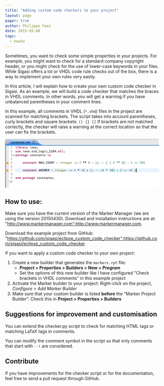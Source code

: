 ```yaml
---
title: "Adding custom code checkers to your project"
layout: page 
pager: true
author: Philippe Faes
date: 2015-05-08
tags: 
  - howto
---
```


Sometimes, you want to check some simple properties in your projects. For example, you might want to check for a standard company copyright header, or you might check for the use of lower-case keywords in your files. While Sigasi offers a lot or VHDL code rule checks out of the box, there is a way to implement your own rules very easily.

In this article, I will explain how to create your own custom code checker in Sigasi. As an example, we will build a code checker that matches the braces in VHDL comments. In other words, you will get a warning if you have unbalanced parentheses in your comment lines.


In this example, all comments in VHDL (`*.vhd`) files in the project are scanned for matching brackets. 
The script takes into account parentheses, curly brackets and square brackets: `() {} []`
If brackets are not matched correctly, the checker will raise a warning at the correct location so 
that the user can fix the brackets.

![Custom Code Checking](images/custom_code_checking.png)

## How to use:

Make sure you have the current version of the Marker Manager (we are using the version 20150430). 
Download and installation instructions are at: "http://www.markermanager.com":http://www.markermanager.com.

Download the example project from GitHub: "https://github.com/sigasi/eclipse_custom_code_checker":https://github.com/sigasi/eclipse_custom_code_checker

If you want to apply a custom code checker to your own project:

1. Create a new builder that generates the `markers.rpt` file:
	* **Project > Properties > Builders > New > Program**
	* Set the options of this new builder like I have configured "Check brackets in VHDL comments" in this example project
2. Activate the Marker builder to your project: Right-click on the project, *Configure > Add Marker Builder*
3. Make sure that your custom builder is listed **before** the "Marker Project Builder". Check this in **Project > Properties > Builders**

## Suggestions for improvement and customisation

You can extend the checker.py script to check for matching HTML tags or matching LaTeX tags in comments.

You can modify the comment symbol in the script so that only comments that start with `--!` are considered.


## Contribute

If you have improvements for the checker script or for the documentation, feel free to send a pull request through GitHub.